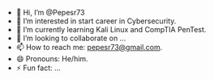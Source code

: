 - 👋 Hi, I’m @Pepesr73
- 👀 I’m interested in start career in Cybersecurity.
- 🌱 I’m currently learning Kali Linux and CompTIA PenTest.
- 💞️ I’m looking to collaborate on ...
- 📫 How to reach me: pepesr73@gmail.com.
- 😄 Pronouns: He/him.
- ⚡ Fun fact: ...

<!---
Pepesr73/Pepesr73 is a ✨ special ✨ repository because its `README.md` (this file) appears on your GitHub profile.
You can click the Preview link to take a look at your changes.
--->
